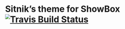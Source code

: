 # Sitnik’s theme for ShowBox [![Travis Build Status][ci-img]][ci]

[ci-img]: https://travis-ci.org/ai/showbox-ai.svg
[ci]:     https://travis-ci.org/ai/showbox-ai
